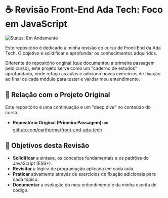 # ☕ Revisão Front-End Ada Tech: Foco em JavaScript

![Status: Em Andamento](https://img.shields.io/badge/status-em_andamento-yellowgreen)

Este repositório é dedicado à minha revisão do curso de Front-End da Ada Tech. O objetivo é solidificar e aprofundar os conhecimentos adquiridos.

Diferente do repositório original (que documentou a primeira passagem pelo curso), este projeto serve como um "caderno de estudos" aprofundado, onde refaço as aulas e adiciono novos exercícios de fixação ao final de cada módulo para testar e validar meu entendimento.

## 🔗 Relação com o Projeto Original

Este repositório é uma continuação e um "deep dive" no conteúdo do curso.

- **Repositório Original (Primeira Passagem):**
  ➡️ [github.com/oarthurma/front-end-ada-tech](https://github.com/oarthurma/front-end-ada-tech)

## 🎯 Objetivos desta Revisão

- **Solidificar** a sintaxe, os conceitos fundamentais e os padrões do JavaScript (ES6+).
- **Revisitar** a lógica de programação aplicada em cada aula.
- **Praticar** ativamente através de exercícios de fixação adicionais para cada tópico.
- **Documentar** a evolução do meu entendimento e da minha escrita de código.

